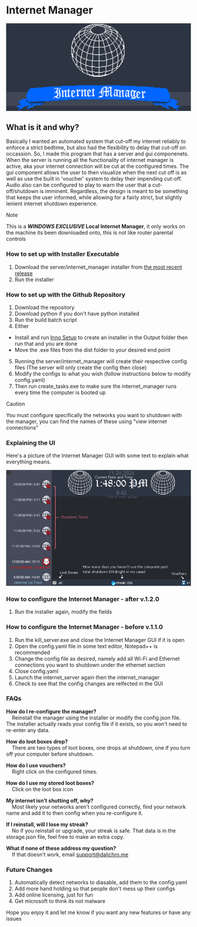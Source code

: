 # Internet Manager

<p float="left" align="center">
  <img src="./screenshots/internet_manager_framex4.png"/>
</p>

## What is it and why?
Basically I wanted an automated system that cut-off my internet reliably to enforce a strict bedtime, but also had the flexibility to delay that cut-off on occassion. So, I made this program that has a server and gui componenets. 
When the server is running all the functionality of internet manager is active, aka your internet connection will be cut at the configured times. The gui component allows the user to then visualize when the next cut off is as well as use the built in 'voucher' system to delay their impending cut-off.
Audio also can be configured to play to warn the user that a cut-off/shutdown is imminent. Regardless, the design is meant to be something that keeps the user informed, while allowing for a fairly strict, but slightly lenient internet shutdown experience.

> [!NOTE]
> This is a ***WINDOWS EXCLUSIVE* Local Internet Manager**, it only works on the machine its been downloaded onto, this is not like router parental controls

### How to set up with Installer Executable
1. Download the server/internet_manager installer from [the most recent release](https://github.com/HahnJustin/Internet-Manager/releases)
2. Run the installer
   
### How to set up with the Github Repository
1. Download the repository
2. Download python if you don't have python installed
3. Run the build batch script
4. Either
  - Install and run [Inno Setup](https://jrsoftware.org/isinfo.php) to create an installer in the Output folder then run that and you are done
  - Move the .exe files from the dist folder to your desired end point
5. Running the server/internet_manager will create their respective config files (The server will only create the config then close)
6. Modify the configs to what you wish (follow instructions below to modify config.yaml)
7. Then run create_tasks.exe to make sure the internet_manager runs every time the computer is booted up

> [!CAUTION]
> You must configure specifically the networks you want to shutdown with the manager, you can find the names of these using "view internet connections"

### Explaining the UI
Here's a picture of the Internet Manager GUI with some text to explain what everything means.
<p float="left" align="center">
  <img src="./screenshots/internet_manager_explained.png"/>
</p>

### How to configure the Internet Manager - after v.1.2.0
1. Run the installer again, modify the fields

### How to configure the Internet Manager - before v.1.1.0
1. Run the kill_server.exe and close the Internet Manager GUI if it is open
2. Open the config.yaml file in some text editor, Notepad++ is recommended
3. Change the config file as desired, namely add all Wi-Fi and Ethernet connections you want to shutdown under the ethernet section
4. Close config.yaml
5. Launch the internet_server again then the internet_manager
6. Check to see that the config changes are relfected in the GUI

### FAQs
**How do I re-configure the manager?** \
&nbsp;&nbsp;&nbsp; Reinstall the manager using the installer or modify the config.json file. The installer actually reads your config file if it exists, so you won't need to re-enter any data.
    
**How do loot boxes drop?** \
&nbsp;&nbsp;&nbsp; There are two types of loot boxes, one drops at shutdown, one if you turn off your computer before shutdown.
    
**How do I use vouchers?** \
&nbsp;&nbsp;&nbsp; Right click on the configured times.
    
**How do I use my stored loot boxes?** \
&nbsp;&nbsp;&nbsp; Click on the loot box icon 
    
**My internet isn't shutting off, why?** \
&nbsp;&nbsp;&nbsp; Most likely your networks aren't configured correctly, find your network name and add it to then config when you re-configure it.
    
**If I reinstall, will I lose my streak?** \
&nbsp;&nbsp;&nbsp; No if you reinstall or upgrade, your streak is safe. That data is in the storage.json file, feel free to make an extra copy.
    
**What if none of these address my question?** \
&nbsp;&nbsp;&nbsp; If that doesn't work, email support@dalichro.me

### Future Changes
1. Automatically detect networks to diasable, add them to the config.yaml
2. Add more hand holding so that people don't mess up their configs
3. Add online licensing, just for fun
4. Get microsoft to think its not malware

Hope you enjoy it and let me know if you want any new features or have any issues
